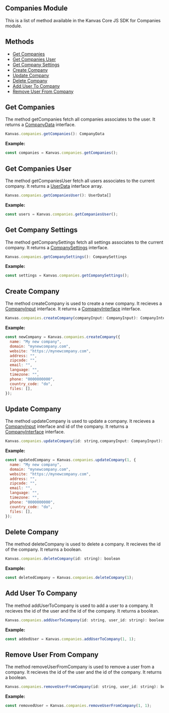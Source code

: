 ## Companies Module

This is a list of method available in the Kanvas Core JS SDK for Companies module.

## Methods

- [Get Companies](#get-companies)
- [Get Companies User](#get-companies-user)
- [Get Company Settings](#get-company-settings)
- [Create Company](#create-company)
- [Update Company](#update-company)
- [Delete Company](#delete-company)
- [Add User To Company](#add-user-to-company)
- [Remove User From Company](#remove-user-from-company)

## Get Companies

The method getCompanies fetch all companies associates to the user. It returns a [CompanyData]() interface.

```js
Kanvas.companies.getCompanies(): CompanyData
```

**Example:**

```js
const companies = Kanvas.companies.getCompanies();
```

## Get Companies User

The method getCompaniesUser fetch all users associates to the current company. It returns a [UserData](https://github.com/bakaphp/kanvas-core-js/blob/main/src/types/users.ts#L86) interface array.

```js
Kanvas.companies.getCompaniesUser(): UserData[]
```

**Example:**

```js
const users = Kanvas.companies.getCompaniesUser();
```

## Get Company Settings

The method getCompanySettings fetch all settings associates to the current company. It returns a [CompanySettings]()
interface.

```js
Kanvas.companies.getCompanySettings(): CompanySettings
```

**Example:**

```js
const settings = Kanvas.companies.getCompanySettings();
```

## Create Company

The method createCompany is used to create a new company. It recieves a [CompanyInput]() interface. It returns a [CompanyInterface]() interface.

```js
Kanvas.companies.createCompany(companyInput: CompanyInput): CompanyInterface
```

**Example:**

```js
const newCompany = Kanvas.companies.createCompany({
  name: "My new company",
  domain: "mynewcompany.com",
  website: "https://mynewcompany.com",
  address: "",
  zipcode: "",
  email: "",
  language: "",
  timezone: "",
  phone: "0000000000",
  country_code: "do",
  files: [],
});
```

## Update Company

The method updateCompany is used to update a company. It recieves a [CompanyInput]() interface and id of the company. It returns a [CompanyInterface]() interface.

```js
Kanvas.companies.updateCompany(id: string,companyInput: CompanyInput): CompanyInterface
```

**Example:**

```js
const updatedCompany = Kanvas.companies.updateCompany(1, {
  name: "My new company",
  domain: "mynewcompany.com",
  website: "https://mynewcompany.com",
  address: "",
  zipcode: "",
  email: "",
  language: "",
  timezone: "",
  phone: "0000000000",
  country_code: "do",
  files: [],
});
```

## Delete Company

The method deleteCompany is used to delete a company. It recieves the id of the company. It returns a boolean.

```js
Kanvas.companies.deleteCompany(id: string): boolean
```

**Example:**

```js
const deletedCompany = Kanvas.companies.deleteCompany(1);
```

## Add User To Company

The method addUserToCompany is used to add a user to a company. It recieves the id of the user and the id of the company. It returns a boolean.

```js
Kanvas.companies.addUserToCompany(id: string, user_id: string): boolean
```

**Example:**

```js
const addedUser = Kanvas.companies.addUserToCompany(1, 1);
```

## Remove User From Company

The method removeUserFromCompany is used to remove a user from a company. It recieves the id of the user and the id of the company. It returns a boolean.

```js
Kanvas.companies.removeUserFromCompany(id: string, user_id: string): boolean
```

**Example:**

```js
const removedUser = Kanvas.companies.removeUserFromCompany(1, 1);
```
